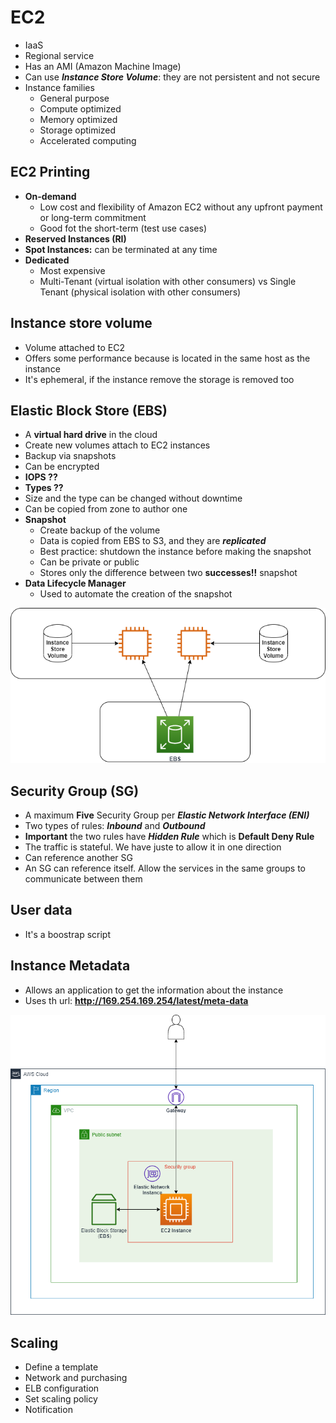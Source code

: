 # EC2

- IaaS
- Regional service
- Has an AMI (Amazon Machine Image)
- Can use ***Instance Store Volume***: they are not persistent and not secure
- Instance families
  - General purpose
  - Compute optimized
  - Memory optimized
  - Storage optimized
  - Accelerated computing

## EC2 Printing

- **On-demand**
  - Low cost and flexibility of Amazon EC2 without any upfront payment or long-term commitment 
  - Good fot the short-term (test use cases)
- **Reserved Instances (RI)**
- **Spot Instances:** can be terminated at any time
- **Dedicated**
  - Most expensive
  - Multi-Tenant (virtual isolation with other consumers) vs Single Tenant (physical isolation with other consumers)
  
## Instance store volume

- Volume attached to EC2
- Offers some performance because is located in the same host as the instance
- It's ephemeral, if the instance remove the storage is removed too

## Elastic Block Store (EBS)

- A **virtual hard drive** in the cloud
- Create new volumes attach to EC2 instances
- Backup via snapshots
- Can be encrypted
- **IOPS ??**
- **Types ??**
- Size and the type can be changed without downtime
- Can be copied from zone to author one
- **Snapshot**
  - Create backup of the volume
  - Data is copied from EBS to S3, and they are ***replicated***
  - Best practice: shutdown the instance before making the snapshot
  - Can be private or public
  - Stores only the difference between two **successes!!** snapshot
- **Data Lifecycle Manager**
  - Used to automate the creation of the snapshot

![storage_ec2](./screenshots/storage_ec2.png)

## Security Group (SG)

- A maximum **Five** Security Group per ***Elastic Network Interface (ENI)*** 
- Two types of rules: ***Inbound*** and ***Outbound***
- **Important** the two rules have ***Hidden Rule*** which is **Default Deny Rule**
- The traffic is stateful. We have juste to allow it in one direction
- Can reference another SG
- An SG can reference itself. Allow the services in the same groups to communicate between them

## User data 

- It's a boostrap script 

## Instance Metadata

- Allows an application to get the information about the instance
- Uses th url: **http://169.254.169.254/latest/meta-data**

![ec2_archi](./screenshots/ec2_archi.png)


## Scaling 

- Define a template 
- Network and purchasing 
- ELB configuration 
- Set scaling policy 
- Notification 